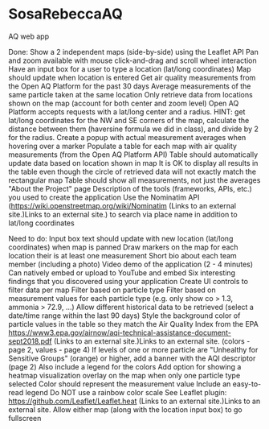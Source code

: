 # SosaRebeccaAQ
AQ web app

Done:
Show a 2 independent maps (side-by-side) using the Leaflet API
Pan and zoom available with mouse click-and-drag and scroll wheel interaction 
Have an input box for a user to type a location (lat/long coordinates)
Map should update when location is entered
Get air quality measurements from the Open AQ Platform for the past 30 days
Average measurements of the same particle taken at the same location
Only retrieve data from locations shown on the map (account for both center and zoom level)
Open AQ Platform accepts requests with a lat/long center and a radius. HINT: get lat/long coordinates for the NW and SE corners of the map, calculate the distance between them (haversine formula we did in class), and divide by 2 for the radius.
Create a popup with actual measurement averages when hovering over a marker
Populate a table for each map with air quality measurements (from the Open AQ Platform API)
Table should automatically update data based on location shown in map
It is OK to display all results in the table even though the circle of retrieved data will not exactly match the rectangular map
Table should show all measurements, not just the averages
"About the Project" page
Description of the tools (frameworks, APIs, etc.) you used to create the application
Use the Nominatim API (https://wiki.openstreetmap.org/wiki/Nominatim (Links to an external site.)Links to an external site.) to search via place name in addition to lat/long coordinates

Need to do:
Input box text should update with new location (lat/long coordinates) when map is panned
Draw markers on the map for each location their is at least one measurement
Short bio about each team member (including a photo)
Video demo of the application (2 - 4 minutes)
Can natively embed or upload to YouTube and embed
Six interesting findings that you discovered using your application
Create UI controls to filter data per map
Filter based on particle type
Filter based on measurement values for each particle type (e.g. only show co > 1.3, ammonia > 72.9, ...)
Allow different historical data to be retrieved (select a date/time range within the last 90 days)
Style the background color of particle values in the table so they match the Air Quality Index from the EPA
https://www3.epa.gov/airnow/aqi-technical-assistance-document-sept2018.pdf (Links to an external site.)Links to an external site. (colors - page 2, values - page 4)
If levels of one or more particle are "Unhealthy for Sensitive Groups" (orange) or higher, add a banner with the AQI descriptor (page 2)
Also include a legend for the colors
Add option for showing a heatmap visualization overlay on the map when only one particle type selected
Color should represent the measurement value
Include an easy-to-read legend
Do NOT use a rainbow color scale
See Leaflet plugin: https://github.com/Leaflet/Leaflet.heat (Links to an external site.)Links to an external site. 
Allow either map (along with the location input box) to go fullscreen
